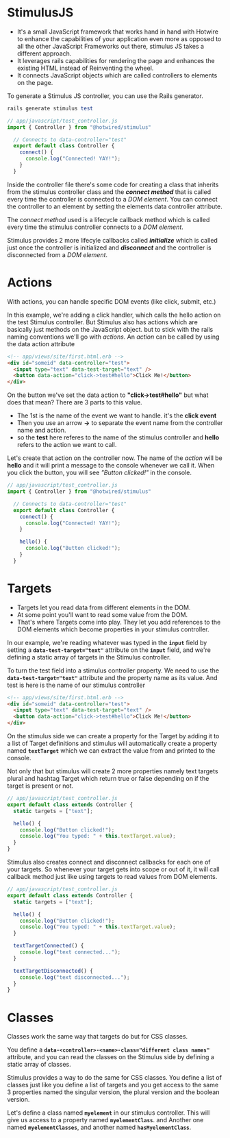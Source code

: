 # StimulusJS
- It's a small JavaScript framework that works hand in hand with Hotwire to enhance the capabilities of your application even more as opposed to all the other JavaScript Frameworks out there, stimulus JS takes a different approach.
- It leverages rails capabilities for rendering the page and enhances the existing HTML instead of Reinventing the wheel.
- It connects JavaScript objects which are called controllers to elements on the page.

To generate a Stimulus JS controller, you can use the Rails generator.
```ruby
rails generate stimulus test
```
```javascript
// app/javascript/test_controller.js
import { Controller } from "@hotwired/stimulus"

  // Connects to data-controller="test"
  export default class Controller {
    connect() {
      console.log("Connected! YAY!");
    }
  }
```
Inside the controller file there's some code for creating a class that inherits from the stimulus controller class and the _**connect method**_ that is called every time the controller is connected to a _DOM element_. You can connect the controller to an element by setting the elements data controller attribute.

The _connect method_ used is a lifecycle callback method which is called every time the stimulus controller connects to a _DOM element_.

Stimulus provides 2 more lifecyle callbacks called _**initialize**_ which is called just once the controller is initialized and _**disconnect**_ and the controller is disconnected from a _DOM element_.

# Actions
With actions, you can handle specific DOM events (like click, submit, etc.)

In this example, we're adding a click handler, which calls the hello action on the test Stimulus controller.
But Stimulus also has actions which are basically just methods on the JavaScript object. but to stick with the rails naming conventions we'll go with _actions_. An _action_ can be called by using the data action attribute
```html
<!-- app/views/site/first.html.erb -->
<div id="someid" data-controller="test">
  <input type="text" data-test-target="text" />
  <button data-action="click->test#hello">Click Me!</button>
</div>
```
On the button we've set the data action to **"click->test#hello"** but what does that mean? There are 3 parts to this value.
- The 1st is the name of the event we want to handle. it's the **click event**
- Then you use an arrow **->** to separate the event name from the controller name and action.
- so the **test** here referes to the name of the stimulus controller and **hello** refers to the action we want to call.

Let's create that action on the controller now. The name of the _action_ will be **hello** and it will print a message to the console whenever we call it. When you click the button, you will see _"Button clicked!"_ in the console.
```javascript
// app/javascript/test_controller.js
import { Controller } from "@hotwired/stimulus"

  // Connects to data-controller="test"
  export default class Controller {
    connect() {
      console.log("Connected! YAY!");
    }

    hello() {
      console.log("Button clicked!");
    }
  }
```
# Targets
- Targets let you read data from different elements in the DOM.
- At some point you'll want to read some value from the DOM.
- That's where Targets come into play. They let you add references to the DOM elements which become properties in your stimulus controller.

In our example, we're reading whatever was typed in the **```input```** field by setting a **```data-test-target="text"```** attribute on the **```input```** field, and we're defining a static array of targets in the Stimulus controller.

To turn the test field into a stimulus controller property. We need to use the **```data-test-target="text"```** attribute and the property name as its value. And test is here is the name of our stimulus controller
```html
<!-- app/views/site/first.html.erb -->
<div id="someid" data-controller="test">
  <input type="text" data-test-target="text" />
  <button data-action="click->test#hello">Click Me!</button>
</div>
```
On the stimulus side we can create a property for the Target by adding it to a list of Target definitions and stimulus will automatically create a property named **```textTarget```** which we can extract the value from and printed to the console.

Not only that but stimulus will create 2 more properties namely text targets plural and hashtag Target which return true or false depending on if the target is present or not.
```javascript
// app/javascript/test_controller.js
export default class extends Controller {
  static targets = ["text"];

  hello() {
    console.log("Button clicked!");
    console.log("You typed: " + this.textTarget.value);
  }
}
```
Stimulus also creates connect and disconnect callbacks for each one of your targets. So whenever your target gets into scope or out of it, it will call callback method just like using targets to read values from DOM elements.
```javascript
// app/javascript/test_controller.js
export default class extends Controller {
  static targets = ["text"];

  hello() {
    console.log("Button clicked!");
    console.log("You typed: " + this.textTarget.value);
  }

  textTargetConnected() {
    console.log("text connected...");
  }

  textTargetDisconnected() {
    console.log("text disconnected...");
  }
}  
```
# Classes
Classes work the same way that targets do but for CSS classes.

You define a **```data-<controller>-<name>-class="different class names"```** attribute, and you can read the classes on the Stimulus side by defining a static array of classes.

Stimulus provides a way to do the same for CSS classes. You define a list of classes just like you define a list of targets and you get access to the same 3 properties named the singular version, the plural version and the boolean version.

Let's define a class named **```myelement```** in our stimulus controller. This will give us access to a property named **```myelementClass```**. and Another one named **```myelementClasses```**, and another named **```hasMyelementClass```**.
